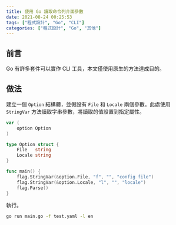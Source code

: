 ```yaml
---
title: 使用 Go 讀取命令列介面參數
date: 2021-08-24 00:25:53
tags: ["程式設計", "Go", "CLI"]
categories: ["程式設計", "Go", "其他"]
---
```


## 前言

Go 有許多套件可以實作 CLI 工具，本文僅使用原生的方法達成目的。

## 做法

建立一個 `Option` 結構體，並假設有 `File` 和 `Locale` 兩個參數。此處使用 `StringVar` 方法讀取字串參數，將讀取的值設置到指定屬性。

```go
var (
	option Option
)

type Option struct {
	File   string
	Locale string
}

func main() {
	flag.StringVar(&option.File, "f", "", "config file")
	flag.StringVar(&option.Locale, "l", "", "locale")
	flag.Parse()
}
```

執行。

```bash
go run main.go -f test.yaml -l en
```
